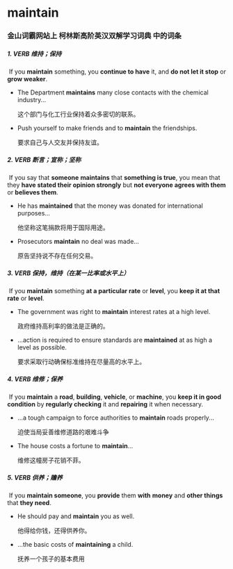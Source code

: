 # maintain

### 金山词霸网站上 柯林斯高阶英汉双解学习词典 中的词条

##### 1. VERB 维持；保持

​	If you **maintain** something, you **continue to have** it, and **do not let it stop** or **grow weaker**.

- The Department **maintains** many close contacts with the chemical industry...

  这个部门与化工行业保持着众多密切的联系。

- Push yourself to make friends and to **maintain** the friendships.

  要求自己与人交友并保持友谊。

##### 2. VERB 断言；宣称；坚称

​	If you say that **someone** **maintains** that **something is true**, you mean that they **have stated their opinion strongly** but **not everyone agrees with them** or **believes them**.

- He has **maintained** that the money was donated for international purposes...

  他坚称这笔捐款将用于国际用途。

- Prosecutors **maintain** no deal was made...

  原告坚持说不存在任何交易。

##### 3. VERB 保持，维持（在某一比率或水平上）

​	If you **maintain** something **at a particular rate** or **level**, you **keep it at that rate** or **level**.

- The government was right to **maintain** interest rates at a high level.

  政府维持高利率的做法是正确的。

- ...action is required to ensure standards are **maintained** at as high a level as possible.

  要求采取行动确保标准维持在尽量高的水平上。

##### 4. VERB 维修；保养

​	If you **maintain** a **road**, **building**, **vehicle**, or **machine**, you **keep it in good condition** by **regularly checking** it and **repairing** it when necessary.

- ...a tough campaign to force authorities to **maintain** roads properly...

  迫使当局妥善维修道路的艰难斗争

- The house costs a fortune to **maintain**...

  维修这幢房子花销不菲。

##### 5. VERB 供养；赡养

​	If you **maintain someone**, you **provide** them **with** **money** and **other things** that **they need**.

- He should pay and **maintain** you as well.

  他得给你钱，还得供养你。

- ...the basic costs of **maintaining** a child.

  抚养一个孩子的基本费用















